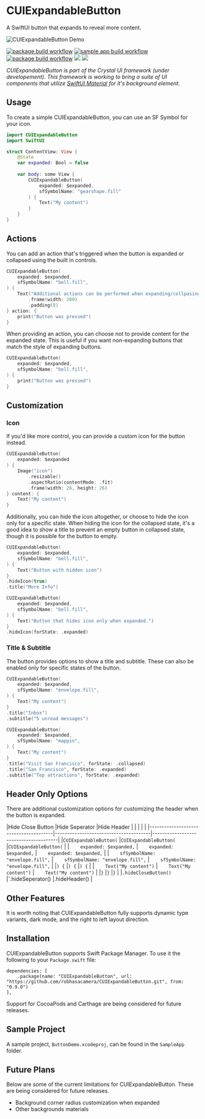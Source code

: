 # CUIExpandableButton

A SwiftUI button that expands to reveal more content.

![CUIExpandableButton Demo](Assets/demo.gif)

[![package build workflow](https://github.com/robhasacamera/CUIExpandableButton/actions/workflows/package.yml/badge.svg)](https://github.com/robhasacamera/CUIExpandableButton/actions/workflows/package.yml)
[![sample app build workflow](https://github.com/robhasacamera/CUIExpandableButton/actions/workflows/sample_app.yml/badge.svg)](https://github.com/robhasacamera/CUIExpandableButton/actions/workflows/sample_app.yml)
[![package build workflow](https://github.com/robhasacamera/CUIExpandableButton/actions/workflows/test.yml/badge.svg)](https://github.com/robhasacamera/CUIExpandableButton/actions/workflows/test.yml)
[![](https://img.shields.io/endpoint?url=https%3A%2F%2Fswiftpackageindex.com%2Fapi%2Fpackages%2Frobhasacamera%2FCUIExpandableButton%2Fbadge%3Ftype%3Dswift-versions)](https://swiftpackageindex.com/robhasacamera/CUIExpandableButton)
[![](https://img.shields.io/endpoint?url=https%3A%2F%2Fswiftpackageindex.com%2Fapi%2Fpackages%2Frobhasacamera%2FCUIExpandableButton%2Fbadge%3Ftype%3Dplatforms)](https://swiftpackageindex.com/robhasacamera/CUIExpandableButton)

*CUIExpandableButton is part of the Crystal UI framework (under developement). This framework is working to bring a suite of UI components that utilize [SwiftUI Material](https://developer.apple.com/documentation/swiftui/material) for it's background element.* 

## Usage

To create a simple CUIExpandableButton, you can use an SF Symbol for your icon.

```swift
import CUIExpandableButton
import SwiftUI

struct ContentView: View {
    @State
    var expanded: Bool = false
    
    var body: some View {
        CUIExpandableButton(
            expanded: $expanded,
            sfSymbolName: "gearshape.fill"
        ) {
            Text("My content")
        }
    }
}
```

## Actions

You can add an action that's triggered when the button is expanded or collapsed using the built in controls.

```swift
CUIExpandableButton(
    expanded: $expanded,
    sfSymbolName: "bell.fill",
) {
    Text("Additional actions can be performed when expanding/collpasing")
        .frame(width: 200)
        .padding(8)
} action: {
    print("Button was pressed")
}
```

When providing an action, you can choose not to provide content for the expanded state. This is useful if you want non-expanding buttons that match the style of expanding buttons.

```swift
CUIExpandableButton(
    expanded: $expanded,
    sfSymbolName: "bell.fill",
) {
    print("Button was pressed")
}
```

## Customization

### Icon

<!--TODO: Add Screenshot/GIF-->

If you'd like more control, you can provide a custom icon for the button instead.

```swift
CUIExpandableButton(
    expanded: $expanded
) {
    Image("icon")
        .resizable()
        .aspectRatio(contentMode: .fit)
        .frame(width: 26, height: 26)
} content: {
    Text("My content")
}
```

Additionally, you can hide the icon altogether, or choose to hide the icon only for a specific state. When hiding the icon for the collapsed state, it's a good idea to show a title to prevent an empty button in collapsed state, though it is possible for the button to empty.

<!--TODO: Add side by side gifs here-->

```swift
CUIExpandableButton(
    expanded: $expanded,
    sfSymbolName: "bell.fill",
) {
    Text("Button with hidden icon")
}
.hideIcon(true)
.title("More Info")

CUIExpandableButton(
    expanded: $expanded,
    sfSymbolName: "bell.fill",
) {
    Text("Button that hides icon only when expanded.")
}
.hideIcon(forState: .expanded)
```

### Title & Subtitle

The button provides options to show a title and subtitle. These can also be enabled only for specific states of the button.

<!--TODO: Add side by side gifs here-->

```Swift
CUIExpandableButton(
    expanded: $expanded,
    sfSymbolName: "envelope.fill",
) {
    Text("My content")
}
.title("Inbox")
.subtitle("5 unread messages")

CUIExpandableButton(
    expanded: $expanded,
    sfSymbolName: "mappin",
) {
    Text("My content")
}
.title("Visit San Francisco", forState: .collapsed)
.title("San Francisco", forState: .expanded)
.subtitle("Top attractions", forState: .expanded)
```

## Header Only Options

There are additional customization options for customizing the header when the button is expanded. 

|Hide Close Button                      |Hide Seperator                         |Hide Header                            |
|<!-- Add Screenshot-->                 |<!-- Add Screenshot-->                 |<!-- Add Screenshot-->                 |
|---------------------------------------|---------------------------------------|---------------------------------------|
|`CUIExpandableButton(`                 |`CUIExpandableButton(`                 |`CUIExpandableButton(`                 |
|`    expanded: $expanded,`             |`    expanded: $expanded,`             |`    expanded: $expanded,`             |
|`    sfSymbolName: "envelope.fill",`   |`    sfSymbolName: "envelope.fill",`   |`    sfSymbolName: "envelope.fill",`   |
|`) {`                                  |`) {`                                  |`) {`                                  |
|`    Text("My content")`               |`    Text("My content")`               |`    Text("My content")`               |
|`}`                                    |`}`                                    |`}`                                    |
|`.hideCloseButton()`                   |`.hideSeperator()                      |.hideHeader()                          |

## Other Features

<!--TODO: Foreground color, rewrite sentance below, maybe make a list-->

It is worth noting that CUIExpandableButton fully supports dynamic type variants, dark mode, and the right to left layout direction.

## Installation

CUIExpandableButton supports Swift Package Manager. To use it the following to your `Package.swift` file:

```
dependencies: [
    .package(name: "CUIExpandableButton", url: "https://github.com/robhasacamera/CUIExpandableButton.git", from: "0.9.0")
],
```

Support for CocoaPods and Carthage are being considered for future releases.

## Sample Project

A sample project, `ButtonDemo.xcodeproj`, can be found in the `SampleApp` folder.

## Future Plans

Below are some of the current limitations for CUIExpandableButton. These are being considered for future releases.
- Background corner radius customization when expanded
- Other backgrounds materials
